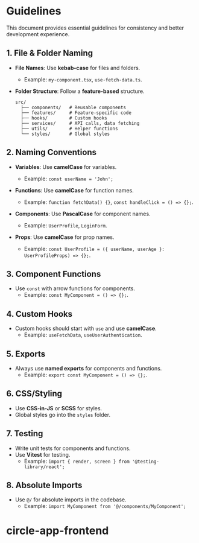 
# Guidelines

This document provides essential guidelines for consistency and better development experience.

## 1. **File & Folder Naming**
- **File Names**: Use **kebab-case** for files and folders.
  - Example: `my-component.tsx`, `use-fetch-data.ts`.
  
- **Folder Structure**: Follow a **feature-based** structure.
  ```
  src/
    ├── components/   # Reusable components
    ├── features/     # Feature-specific code
    ├── hooks/        # Custom hooks
    ├── services/     # API calls, data fetching
    ├── utils/        # Helper functions
    └── styles/       # Global styles
  ```

## 2. **Naming Conventions**
- **Variables**: Use **camelCase** for variables.
  - Example: `const userName = 'John';`
  
- **Functions**: Use **camelCase** for function names.
  - Example: `function fetchData() {}`, `const handleClick = () => {};`.

- **Components**: Use **PascalCase** for component names.
  - Example: `UserProfile`, `LoginForm`.

- **Props**: Use **camelCase** for prop names.
  - Example: `const UserProfile = ({ userName, userAge }: UserProfileProps) => {};`.

## 3. **Component Functions**
- Use `const` with arrow functions for components.
  - Example: `const MyComponent = () => {};`.

## 4. **Custom Hooks**
- Custom hooks should start with `use` and use **camelCase**.
  - Example: `useFetchData`, `useUserAuthentication`.

## 5. **Exports**
- Always use **named exports** for components and functions.
  - Example: `export const MyComponent = () => {};`.

## 6. **CSS/Styling**
- Use **CSS-in-JS** or **SCSS** for styles.
- Global styles go into the `styles` folder.

## 7. **Testing**
- Write unit tests for components and functions.
- Use **Vitest** for testing.
  - Example: `import { render, screen } from '@testing-library/react';`

## 8. **Absolute Imports**
- Use `@/` for absolute imports in the codebase.
  - Example: `import MyComponent from '@/components/MyComponent';`
# circle-app-frontend
